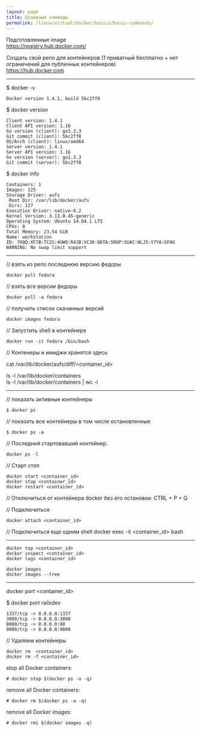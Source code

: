 ```yaml
---
layout: page
title: Основные команды
permalink: /linux/virtual/docker/basics/basic-commands/
---
```



Подготовленные image  
https://registry.hub.docker.com/  

Создать свой репо для контейнеров (1 приватный бесплатно + нет ограничений для публичных контейнеров)  
https://hub.docker.com  

___

$ docker -v  

    Docker version 1.4.1, build 5bc2ff8

$ docker version  

    Client version: 1.4.1
    Client API version: 1.16
    Go version (client): go1.3.3
    Git commit (client): 5bc2ff8
    OS/Arch (client): linux/amd64
    Server version: 1.4.1
    Server API version: 1.16
    Go version (server): go1.3.3
    Git commit (server): 5bc2ff8


$ docker info

    Containers: 1
    Images: 125
    Storage Driver: aufs
     Root Dir: /var/lib/docker/aufs
     Dirs: 127
    Execution Driver: native-0.2
    Kernel Version: 3.13.0-45-generic
    Operating System: Ubuntu 14.04.1 LTS
    CPUs: 8
    Total Memory: 23.54 GiB
    Name: workstation
    ID: 7OQQ:XF7B:TC2S:4UWQ:R4JB:VC3K:Q6TA:5ROP:SUAC:WLJ5:Y7YA:GFAG
    WARNING: No swap limit support

___



// взять из репо последнюю версию федоры  

    docker pull fedora

// взять все версии федоры  

    docker pull -a fedora

// получить список скачанных версий  

    docker images fedora

// Запустить shell в контейнере  

    docker run -it fedora /bin/bash

// Контенеры и имиджи хранятся здесь  

cat /var/lib/docker/aufs/diff/<container_id>


ls -l /var/lib/docker/containers  
ls -l /var/lib/docker/containers | wc -l

___

// показать активные контейнеры

    $ docker ps


// показать все контейнеры в том числе остановленные  

    $ docker ps -a


// Последний стартовавший контейнер.  

    docker ps -l


// Старт стоп

    docker start <container_id>
    docker stop <container_id>
    docker restart <container_id>

// Отключиться от контейнера docker без его остановки:
    CTRL + P + Q

// Подключиться  

    docker attach <container_id>

// Подключиться еще одним shell
    docker exec -it <container_id> bash

___


    docker top <container_id>
    docker inspect <container_id>
    docker logs <container_id>

    docker images
    docker images --tree


---


docker port <container_id>

$ docker port railsdev  

    1337/tcp -> 0.0.0.0:1337
    3000/tcp -> 0.0.0.0:3000
    8080/tcp -> 0.0.0.0:80
    9000/tcp -> 0.0.0.0:9000


// Удаляем контейнеры

    docker rm  <container_id>
    docker rm -f <container_id>


stop all Docker containers:  

    # docker stop $(docker ps -a -q)

remove all Docker containers:  

    # docker rm $(docker ps -a -q)

remove all Docker images:  

    # docker rmi $(docker images -q)

    
